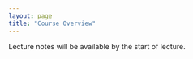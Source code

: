 ```yaml
---
layout: page
title: "Course Overview"
---
```


Lecture notes will be available by the start of lecture.
